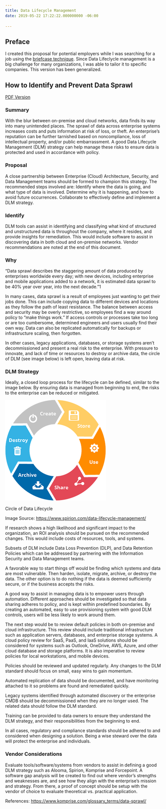 ```yaml
---
title: Data Lifecycle Management
date: 2019-05-22 17:22:22.000000000 -06:00

---
```


## Preface
I created this proposal for potential employers while I was searching for a job using the [briefcase technique](https://www.iwillteachyoutoberich.com/the-briefcase-technique/). Since Data Lifeclycle management is a big challenge for many organizations, I was able to tailor it to specific companies. This version has been generalized.

## How to Identify and Prevent Data Sprawl

[PDF Version](/content/pdf/Ben_Francom_Data_Lifecycle_Management.pdf)

### Summary
With the blur between on-premise and cloud networks, data finds its way into many unintended places.  The sprawl of data across enterprise systems increases costs and puts information at risk of loss, or theft. An enterprise’s reputation can be further tarnished based on noncompliance, loss of intellectual property, and/or public embarrassment. A good Data Lifecycle Management (DLM) strategy can help manage these risks to ensure data is protected and used in accordance with policy.

### Proposal
A close partnership between Enterprise (Cloud) Architecture, Security, and Data Management teams should be formed to champion this strategy. The recommended steps involved are:
Identify where the data is going, and what type of data is involved.
Determine why it is happening, and how to avoid future occurrences.
Collaborate to effectively define and implement a DLM strategy. 

### Identify
DLM tools can assist in identifying and classifying what kind of structured and unstructured data is throughout the company, where it resides, and provide insights for remediation. This would include software to assist in discovering data in both cloud and on-premise networks. Vendor recommendations are noted at the end of this document.

### Why
“Data sprawl describes the staggering amount of data produced by enterprises worldwide every day; with new devices, including enterprise and mobile applications added to a network, it is estimated data sprawl to be 40% year over year, into the next decade.”1

In many cases, data sprawl is a result of employees just wanting to get their jobs done. This can include copying data to different devices and locations as they follow the path of least resistance.  The balance between access and security may be overly restrictive, so employees find a way around policy to “make things work.” If access controls or processes take too long or are too cumbersome, determined engineers and users usually find their own way.  Data can also be replicated automatically for backups or infrastructure scaling, then forgotten. 

In other cases, legacy applications, databases, or storage systems aren’t decommissioned and present a real risk to the enterprise. With pressure to innovate, and lack of time or resources to destroy or archive data, the circle of DLM (see image below) is left open, leaving data at risk.


### DLM Strategy
Ideally, a closed loop process for the lifecycle can be defined, similar to the image below.  By ensuring data is managed from beginning to end, the risks to the enterprise can be reduced or mitigated.


![](/content/images/2019/05/lifecycle-management.png)

Circle of Data Lifecycle

Image Source: https://www.spirion.com/data-lifecycle-management/

If research shows a high likelihood and significant impact to the organization, an ROI analysis should be pursued on the recommended changes. This would include costs of resources, tools, and systems. 

Subsets of DLM include Data Loss Prevention (DLP), and Data Retention Policies which can be addressed by partnering with the Information Security and Data Management teams. 

A favorable way to start things off would be finding which systems and data are most vulnerable. Then harden, isolate, migrate, archive, or destroy the data. The other option is to do nothing if the data is deemed sufficiently secure, or if the business accepts the risks.

A good way to assist in managing data is to empower users through automation. Different approaches should be investigated so that data sharing adheres to policy, and is kept within predefined boundaries. By creating an automated, easy to use provisioning system with good DLM controls, users will be less likely to work around them.

The next step would be to review default policies in both on-premise and cloud infrastructure.  This review should include traditional infrastructure such as application servers, databases, and enterprise storage systems. A cloud policy review for SaaS, PaaS, and IaaS solutions should be considered for systems such as Outlook, OneDrive, AWS, Azure, and other cloud database and storage platforms. It is also imperative to review policies for local workstations, and mobile devices. 

Policies should be reviewed and updated regularly. Any changes to the DLM standard should focus on small, easy wins to gain momentum. 

Automated replication of data should be documented, and have monitoring attached to it so problems are found and remediated quickly.

Legacy systems identified through automated discovery or the enterprise CMDB should be decommissioned when they are no longer used. The related data should follow the DLM standard.

Training can be provided to data owners to ensure they understand the DLM strategy, and their responsibilities from the beginning to end.

In all cases, regulatory and compliance standards should be adhered to and considered when designing a solution.  Being a wise steward over the data will protect the enterprise and individuals. 

### Vendor Considerations
Evaluate tools/software/systems from vendors to assist in defining a good DLM strategy such as Alooma, Spirion, Komprise and Forcepoint.  A software gap analysis will be created to find out where vendor’s strengths and weaknesses are, and see how they align with the enterprise’s mission and strategy.  From there, a proof of concept should be setup with the vendor of choice to evaluate theoretical vs. practical application.


References:
https://www.komprise.com/glossary_terms/data-sprawl/

